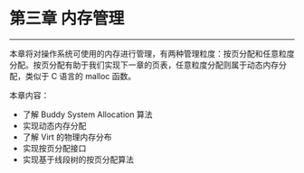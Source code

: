 # 第三章 内存管理

----

本章将对操作系统可使用的内存进行管理，有两种管理粒度：按页分配和任意粒度分配。按页分配有助于我们实现下一章的页表，任意粒度分配则属于动态内存分配，类似于 C 语言的 malloc 函数。

本章内容：

- 了解 Buddy System Allocation 算法
- 实现动态内存分配
- 了解 Virt 的物理内存分布
- 实现按页分配接口
- 实现基于线段树的按页分配算法